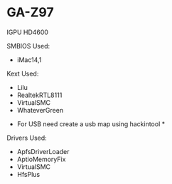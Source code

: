 #  GA-Z97

IGPU HD4600

SMBIOS Used:
- iMac14,1

Kext Used:
- Lilu
- RealtekRTL8111
- VirtualSMC
- WhateverGreen
* For USB need create a usb map using hackintool *

Drivers Used:
- ApfsDriverLoader
- AptioMemoryFix
- VirtualSMC
- HfsPlus
